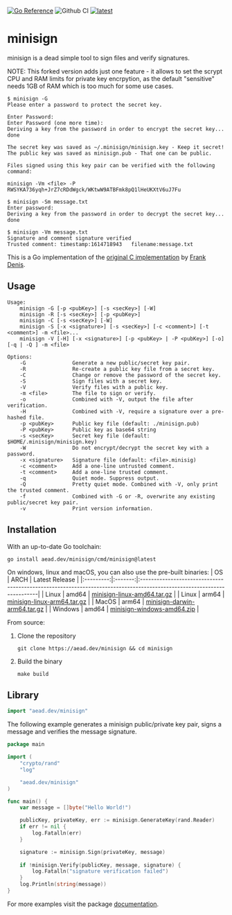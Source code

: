 [![Go Reference](https://pkg.go.dev/badge/aead.dev/minisign.svg)](https://pkg.go.dev/aead.dev/minisign)
![Github CI](https://github.com/aead/minisign/actions/workflows/go.yml/badge.svg?branch=main)
[![latest](https://badgen.net/github/tag/aead/minisign)](https://github.com/aead/minisign/releases/latest)

# minisign

minisign is a dead simple tool to sign files and verify signatures.

NOTE: This forked version adds just one feature - it allows to set the scrypt CPU and RAM limits
for private key encrpytion, as the default "sensitive" needs 1GB of RAM which is too much for some
use cases.

```
$ minisign -G                                                                                  
Please enter a password to protect the secret key.

Enter Password: 
Enter Password (one more time): 
Deriving a key from the password in order to encrypt the secret key... done

The secret key was saved as ~/.minisign/minisign.key - Keep it secret!
The public key was saved as minisign.pub - That one can be public.

Files signed using this key pair can be verified with the following command:

minisign -Vm <file> -P RWSYKA736yqh+JrZ7cRDdWgck/WKtwW9ATBFmk8pQ1lHeUKXtV6uJ7Fu
```
```
$ minisign -Sm message.txt
Enter password: 
Deriving a key from the password in order to decrypt the secret key... done
```
```
$ minisign -Vm message.txt
Signature and comment signature verified
Trusted comment: timestamp:1614718943	filename:message.txt
```

This is a Go implementation of the [original C implementation](https://github.com/jedisct1/minisign) by [Frank Denis](https://github.com/jedisct1).

## Usage

```
Usage:
    minisign -G [-p <pubKey>] [-s <secKey>] [-W]
    minisign -R [-s <secKey>] [-p <pubKey>]
    minisign -C [-s <secKey>] [-W]
    minisign -S [-x <signature>] [-s <secKey>] [-c <comment>] [-t <comment>] -m <file>...
    minisign -V [-H] [-x <signature>] [-p <pubKey> | -P <pubKey>] [-o] [-q | -Q ] -m <file>

Options:
    -G               Generate a new public/secret key pair.
    -R               Re-create a public key file from a secret key.
    -C               Change or remove the password of the secret key.
    -S               Sign files with a secret key.
    -V               Verify files with a public key.
    -m <file>        The file to sign or verify.
    -o               Combined with -V, output the file after verification.
    -H               Combined with -V, require a signature over a pre-hashed file.
    -p <pubKey>      Public key file (default: ./minisign.pub)
    -P <pubKey>      Public key as base64 string
    -s <secKey>      Secret key file (default: $HOME/.minisign/minisign.key)
    -W               Do not encrypt/decrypt the secret key with a password.
    -x <signature>   Signature file (default: <file>.minisig)
    -c <comment>     Add a one-line untrusted comment.
    -t <comment>     Add a one-line trusted comment.
    -q               Quiet mode. Suppress output.
    -Q               Pretty quiet mode. Combined with -V, only print the trusted comment.
    -f               Combined with -G or -R, overwrite any existing public/secret key pair.
    -v               Print version information.
```

## Installation

With an up-to-date Go toolchain:
```
go install aead.dev/minisign/cmd/minisign@latest
```

On windows, linux and macOS, you can also use the pre-built binaries:
| OS        | ARCH    | Latest Release                                                                                                         |
|:---------:|:-------:|:-----------------------------------------------------------------------------------------------------------------------|
| Linux     | amd64   | [minisign-linux-amd64.tar.gz](https://github.com/aead/minisign/releases/download/v0.3.0/minisign-linux-amd64.tar.gz)   |
| Linux     | arm64   | [minisign-linux-arm64.tar.gz](https://github.com/aead/minisign/releases/download/v0.3.0/minisign-linux-arm64.tar.gz)   |
| MacOS     | arm64   | [minisign-darwin-arm64.tar.gz](https://github.com/aead/minisign/releases/download/v0.3.0/minisign-darwin-arm64.tar.gz) |
| Windows   | amd64   | [minisign-windows-amd64.zip](https://github.com/aead/minisign/releases/download/v0.3.0/minisign-windows-amd64.zip)     |

From source:
1. Clone the repository
   ```
   git clone https://aead.dev/minisign && cd minisign
   ```
2. Build the binary
   ```
   make build
   ```

## Library

```Go
import "aead.dev/minisign" 
```

The following example generates a minisign public/private key pair, signs a message and verifies the message signature.

```Go
package main

import (
	"crypto/rand"
	"log"

	"aead.dev/minisign"
)

func main() {
	var message = []byte("Hello World!")

	publicKey, privateKey, err := minisign.GenerateKey(rand.Reader)
	if err != nil {
		log.Fatalln(err)
	}

	signature := minisign.Sign(privateKey, message)
	
	if !minisign.Verify(publicKey, message, signature) {
		log.Fatalln("signature verification failed")
	}
	log.Println(string(message))
}
```
For more examples visit the package [documentation](https://pkg.go.dev/aead.dev/minisign).
